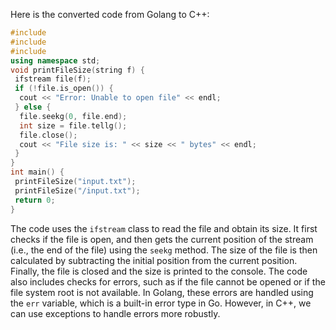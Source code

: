 Here is the converted code from Golang to C++:
```cpp
#include 
#include 
#include 
using namespace std;
void printFileSize(string f) {
 ifstream file(f);
 if (!file.is_open()) {
  cout << "Error: Unable to open file" << endl;
 } else {
  file.seekg(0, file.end);
  int size = file.tellg();
  file.close();
  cout << "File size is: " << size << " bytes" << endl;
 }
}
int main() {
 printFileSize("input.txt");
 printFileSize("/input.txt");
 return 0;
}
```
The code uses the `ifstream` class to read the file and obtain its size. It first checks if the file is open, and then gets the current position of the stream (i.e., the end of the file) using the `seekg` method. The size of the file is then calculated by subtracting the initial position from the current position. Finally, the file is closed and the size is printed to the console.
The code also includes checks for errors, such as if the file cannot be opened or if the file system root is not available. In Golang, these errors are handled using the `err` variable, which is a built-in error type in Go. However, in C++, we can use exceptions to handle errors more robustly.

